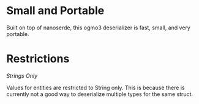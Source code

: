 # Small and Portable
Built on top of nanoserde, this ogmo3 deserializer is fast, small, and very portable.

# Restrictions
*Strings Only*

Values for entities are restricted to String only. This is because there is currently not a good way to deserialize multiple types for the same struct.
